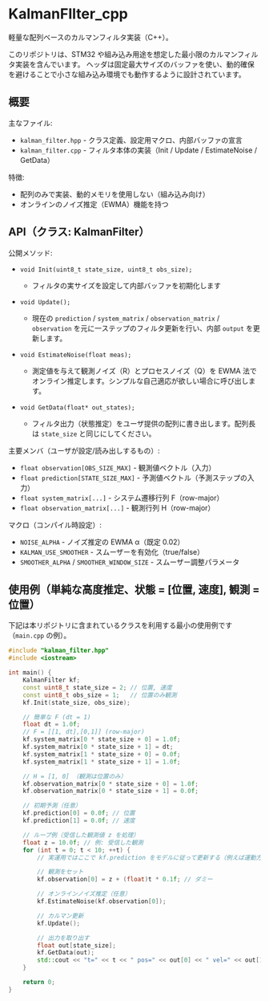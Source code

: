 # KalmanFIlter_cpp

軽量な配列ベースのカルマンフィルタ実装（C++）。

このリポジトリは、STM32 や組み込み用途を想定した最小限のカルマンフィルタ実装を含んでいます。
ヘッダは固定最大サイズのバッファを使い、動的確保を避けることで小さな組み込み環境でも動作するように設計されています。

## 概要

主なファイル:
- `kalman_filter.hpp` - クラス定義、設定用マクロ、内部バッファの宣言
- `kalman_filter.cpp` - フィルタ本体の実装（Init / Update / EstimateNoise / GetData）

特徴:
- 配列のみで実装、動的メモリを使用しない（組み込み向け）
- オンラインのノイズ推定（EWMA）機能を持つ

## API（クラス: KalmanFilter）

公開メソッド:
- `void Init(uint8_t state_size, uint8_t obs_size);`
  - フィルタの実サイズを設定して内部バッファを初期化します

- `void Update();`
  - 現在の `prediction` / `system_matrix` / `observation_matrix` / `observation` を元に一ステップのフィルタ更新を行い、内部 `output` を更新します。

- `void EstimateNoise(float meas);`
  - 測定値を与えて観測ノイズ（R）とプロセスノイズ（Q）を EWMA 法でオンライン推定します。シンプルな自己適応が欲しい場合に呼び出します。

- `void GetData(float* out_states);`
  - フィルタ出力（状態推定）をユーザ提供の配列に書き出します。配列長は `state_size` と同じにしてください。

主要メンバ（ユーザが設定/読み出しするもの）:
- `float observation[OBS_SIZE_MAX]` - 観測値ベクトル（入力）
- `float prediction[STATE_SIZE_MAX]` - 予測値ベクトル（予測ステップの入力）
- `float system_matrix[...]` - システム遷移行列 F（row-major）
- `float observation_matrix[...]` - 観測行列 H（row-major）

マクロ（コンパイル時設定）:
- `NOISE_ALPHA` - ノイズ推定の EWMA α（既定 0.02）
- `KALMAN_USE_SMOOTHER` - スムーザーを有効化（true/false）
- `SMOOTHER_ALPHA` / `SMOOTHER_WINDOW_SIZE` - スムーザー調整パラメータ


## 使用例（単純な高度推定、状態 = [位置, 速度], 観測 = 位置）

下記は本リポジトリに含まれているクラスを利用する最小の使用例です（`main.cpp` の例）。

```cpp
#include "kalman_filter.hpp"
#include <iostream>

int main() {
    KalmanFilter kf;
    const uint8_t state_size = 2; // 位置, 速度
    const uint8_t obs_size = 1;   // 位置のみ観測
    kf.Init(state_size, obs_size);

    // 簡単な F (dt = 1)
    float dt = 1.0f;
    // F = [[1, dt],[0,1]] (row-major)
    kf.system_matrix[0 * state_size + 0] = 1.0f;
    kf.system_matrix[0 * state_size + 1] = dt;
    kf.system_matrix[1 * state_size + 0] = 0.0f;
    kf.system_matrix[1 * state_size + 1] = 1.0f;

    // H = [1, 0] （観測は位置のみ）
    kf.observation_matrix[0 * state_size + 0] = 1.0f;
    kf.observation_matrix[0 * state_size + 1] = 0.0f;

    // 初期予測（任意）
    kf.prediction[0] = 0.0f; // 位置
    kf.prediction[1] = 0.0f; // 速度

    // ループ例（受信した観測値 z を処理）
    float z = 10.0f; // 例: 受信した観測
    for (int t = 0; t < 10; ++t) {
        // 実運用ではここで kf.prediction をモデルに従って更新する（例えば運動方程式で予測）

        // 観測をセット
        kf.observation[0] = z + (float)t * 0.1f; // ダミー

        // オンラインノイズ推定（任意）
        kf.EstimateNoise(kf.observation[0]);

        // カルマン更新
        kf.Update();

        // 出力を取り出す
        float out[state_size];
        kf.GetData(out);
        std::cout << "t=" << t << " pos=" << out[0] << " vel=" << out[1] << "\n";
    }

    return 0;
}
```
